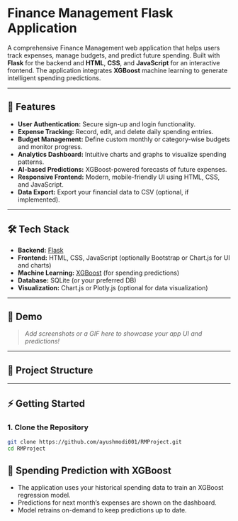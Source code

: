 # Finance Management Flask Application

A comprehensive Finance Management web application that helps users track expenses, manage budgets, and predict future spending. Built with **Flask** for the backend and **HTML**, **CSS**, and **JavaScript** for an interactive frontend. The application integrates **XGBoost** machine learning to generate intelligent spending predictions.

---

## 🚀 Features

- **User Authentication:** Secure sign-up and login functionality.
- **Expense Tracking:** Record, edit, and delete daily spending entries.
- **Budget Management:** Define custom monthly or category-wise budgets and monitor progress.
- **Analytics Dashboard:** Intuitive charts and graphs to visualize spending patterns.
- **AI-based Predictions:** XGBoost-powered forecasts of future expenses.
- **Responsive Frontend:** Modern, mobile-friendly UI using HTML, CSS, and JavaScript.
- **Data Export:** Export your financial data to CSV (optional, if implemented).

---

## 🛠 Tech Stack

- **Backend:** [Flask](https://flask.palletsprojects.com/)
- **Frontend:** HTML, CSS, JavaScript (optionally Bootstrap or Chart.js for UI and charts)
- **Machine Learning:** [XGBoost](https://xgboost.readthedocs.io/) (for spending predictions)
- **Database:** SQLite (or your preferred DB)
- **Visualization:** Chart.js or Plotly.js (optional for data visualization)

---

## 📸 Demo

> _Add screenshots or a GIF here to showcase your app UI and predictions!_

---

## 📂 Project Structure


---

## ⚡ Getting Started

### 1. Clone the Repository

```bash
git clone https://github.com/ayushmodi001/RMProject.git
cd RMProject
```

## 🤖 Spending Prediction with XGBoost
- The application uses your historical spending data to train an XGBoost regression model.
- Predictions for next month’s expenses are shown on the dashboard.
- Model retrains on-demand to keep predictions up to date.
